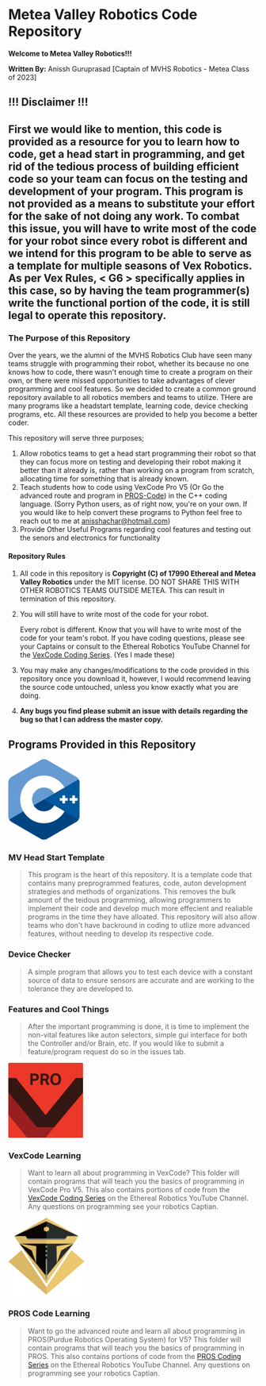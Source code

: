 # Metea Valley Robotics Code Repository

**Welcome to Metea Valley Robotics!!!**

**Written By:** Anissh Guruprasad \[Captain of MVHS Robotics - Metea Class of 2023\]

## !!! Disclaimer !!!
First we would like to mention, this code is provided as a resource for you to learn how to code, get a head start in programming, and get rid of the tedious process of building efficient code so your team can focus on the testing and development of your program. This program is not provided as a means to substitute your effort for the sake of not doing any work. To combat this issue, you will have to write most of the code for your robot since every robot is different and we intend for this program to be able to serve as a template for multiple seasons of Vex Robotics.
As per Vex Rules, **\< G6 \>** specifically applies in this case, so by having the team programmer(s) write the functional portion of the code, it is still legal to operate this repository.
---

### The Purpose of this Repository
Over the years, we the alumni of the MVHS Robotics Club have seen many teams struggle with programming their robot, whether its because no one knows how to code, there wasn't enough time to create a program on their own, or there were missed opportunities to take advantages of clever programming and cool features. So we decided to create a common ground repository available to all robotics members and teams to utilize. THere are many programs like a headstart template, learning code, device checking programs, etc. All these resources are provided to help you become a better coder. 

This repository will serve three purposes;
1) Allow robotics teams to get a head start programming their robot so that they can focus more on testing and developing their robot making it better than it already is, rather than working on a program from scratch, allocating time for something that is already known.
2) Teach students how to code using VexCode Pro V5 (Or Go the advanced route and program in [PROS-Code](https://pros.cs.purdue.edu/)) in the C++ coding language. (Sorry Python users, as of right now, you're on your own. If you would like to help convert these programs to Python feel free to reach out to me at [anisshachar@hotmail.com](mailto:anisshachar@hotmail.com))
3) Provide Other Useful Programs regarding cool features and testing out the senors and electronics for functionality

#### Repository Rules
1) All code in this repository is **Copyright (C) of 17990 Ethereal and Metea Valley Robotics** under the MIT license. DO NOT SHARE THIS WITH OTHER ROBOTICS TEAMS OUTSIDE METEA. This can result in termination of this repository.
2) You will still have to write most of the code for your robot.

    Every robot is different. Know that you will have to write most of the code for your team's robot. If you have coding questions, please see your Captains or consult to the Ethereal Robotics YouTube Channel for the [VexCode Coding Series](https://www.youtube.com/@etherealrobotics7005). (Yes I made these)  
3) You may make any changes/modifications to the code provided in this repository once you download it, however, I would recommend leaving the source code untouched, unless you know exactly what you are doing.
4) **Any bugs you find please submit an issue with details regarding the bug so that I can address the master copy.**

## Programs Provided in this Repository

![alt text](https://github.com/ifndef-define/MVHS-Common-Code/raw/main/github-imgs/c++logo.png)
### MV Head Start Template
> This program is the heart of this repository. It is a template code that contains many preprogrammed features, code, auton development strategies and methods of organizations. This removes the bulk amount of the teidous programming, allowing programmers to implement their code and develop much more effecient and realiable programs in the time they have alloated. This repository will also allow teams who don't have backround in coding to utlize more advanced features, without needing to develop its respective code.

### Device Checker
> A simple program that allows you to test each device with a constant source of data to ensure sensors are accurate and are working to the tolerance they are developed to.

### Features and Cool Things
> After the important programming is done, it is time to implement the non-vital features like auton selectors, simple gui interface for both the Controller and/or Brain, etc. If you would like to submit a feature/program request do so in the issues tab.

![alt text](https://github.com/ifndef-define/MVHS-Common-Code/raw/main/github-imgs/vexcode-logo.png)
### VexCode Learning
> Want to learn all about programming in VexCode? This folder will contain programs that will teach you the basics of programming in VexCode Pro V5. This also contains portions of code from the [VexCode Coding Series](https://www.youtube.com/@etherealrobotics7005) on the Ethereal Robotics YouTube Channel. Any questions on programming see your robotics Captian.

![alt text](https://github.com/ifndef-define/MVHS-Common-Code/raw/main/github-imgs/pros-code-logo.png)
### PROS Code Learning
> Want to go the advanced route and learn all about programming in PROS\(Purdue Robotics Operating System\) for V5? This folder will contain programs that will teach you the basics of programming in PROS. This also contains portions of code from the [PROS Coding Series](https://www.youtube.com/@etherealrobotics7005) on the Ethereal Robotics YouTube Channel. Any questions on programming see your robotics Captian.
